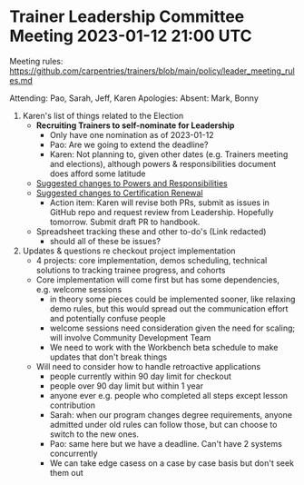 # Trainer Leadership Committee Meeting 2023-01-12 21:00 UTC
Meeting rules: https://github.com/carpentries/trainers/blob/main/policy/leader_meeting_rules.md

Attending: Pao, Sarah, Jeff, Karen
Apologies:
Absent: Mark, Bonny

1. Karen's list of things related to the Election
    - **Recruiting Trainers to self-nominate for Leadership**
        - Only have one nomination as of 2023-01-12 
        - Pao: Are we going to extend the deadline?
        - Karen: Not planning to, given other dates (e.g. Trainers meeting and 
        elections), although powers & responsibilities document does afford 
        some latitude
    - [Suggested changes to Powers and Responsibilities](https://github.com/carpentries/trainers/pull/230/files)
    - [Suggested changes to Certification Renewal](https://github.com/karenword/handbook/pull/1/files)
        - Action item: Karen will revise both PRs, submit as issues in GitHub 
        repo and request review from Leadership. Hopefully tomorrow. Submit 
        draft PR to handbook.
    - Spreadsheet tracking these and other to-do's (Link redacted)
        - should all of these be issues?
2. Updates & questions re checkout project implementation
    - 4 projects: core implementation, demos scheduling, technical solutions to 
    tracking trainee progress, and cohorts
    - Core implementation will come first but has some dependencies, e.g. 
    welcome sessions
        - in theory some pieces could be implemented sooner, like relaxing demo 
        rules, but this would spread out the communication effort and 
        potentially confuse people
        - welcome sessions need consideration given the need for scaling; will 
        involve Community Development Team
        - We need to work with the Workbench beta schedule to make updates that 
        don't break things
    - Will need to consider how to handle retroactive applications
        - people currently within 90 day limit for checkout
        - people over 90 day limit but within 1 year
        - anyone ever e.g. people who completed all steps except lesson 
        contribution
        - Sarah: when our program changes degree requirements, anyone admitted 
        under old rules can follow those, but can choose to switch to the new 
        ones. 
        - Pao: same here but we have a deadline. Can't have 2 systems 
        concurrently
        - We can take edge casess on a case by case basis but don't seek them 
        out
